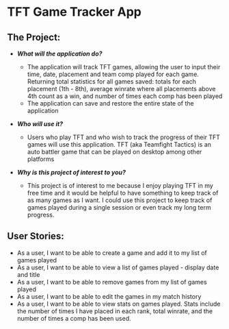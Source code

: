 # TFT Game Tracker App

## The Project:

- ***What will the application do?***
    - The application will track TFT games, allowing the user to input their time, date, placement and team comp played for each game. Returning total statistics for all games saved: totals for each placement (1th - 8th), average winrate where all placements above 4th count as a win, and number of times each comp has been played 
    - The application can save and restore the entire state of the application
  
  
- ***Who will use it?***
  - Users who play TFT and who wish to track the progress of their TFT games will use this application. TFT (aka Teamfight Tactics) is an auto battler game that can be played on desktop among other platforms 
  

- ***Why is this project of interest to you?***
  - This project is of interest to me because I enjoy playing TFT in my free time and it would be helpful to have something to keep track of as many games as I want. I could use this project to keep track of games played during a single session or even track my long term progress. 

## User Stories: ## 

- As a user, I want to be able to create a game and add it to my list of games played
- As a user, I want to be able to view a list of games played - display date and title 
- As a user, I want to be able to remove games from my list of games played
- As a user, I want to be able to edit the games in my match history
- As a user, I want to be able to view stats on games played. Stats include the number of times I have placed in each rank, total winrate, and the number of times a comp has been used. 
